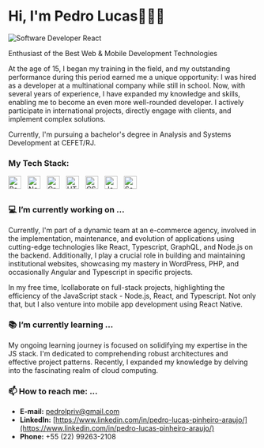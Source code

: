 # Hi, I'm Pedro Lucas👋👨‍💻

![Software Developer React](https://github.com/user-attachments/assets/cca5a722-e377-42f6-8964-b46e4f0465d0)

Enthusiast of the Best Web & Mobile Development Technologies

At the age of 15, I began my training in the field, and my outstanding performance during this period earned me a unique opportunity: I was hired as a developer at a multinational company while still in school. Now, with several years of experience, I have expanded my knowledge and skills, enabling me to become an even more well-rounded developer. I actively participate in international projects, directly engage with clients, and implement complex solutions.

Currently, I'm pursuing a bachelor's degree in Analysis and Systems Development at CEFET/RJ.


### My Tech Stack:

<img align="left" alt="React" width="26px" src="https://cdn.jsdelivr.net/gh/devicons/devicon/icons/react/react-original.svg" style="padding-right:10px;" />
<img align="left" alt="Node.js" width="26px" src="https://cdn.jsdelivr.net/gh/devicons/devicon/icons/nodejs/nodejs-original.svg" style="padding-right:10px;" />
<img align="left" alt="GraphQL" width="26px" src="https://cdn.jsdelivr.net/gh/devicons/devicon/icons/graphql/graphql-plain.svg" style="padding-right:10px;" />
<img align="left" alt="HTML5" width="26px" src="https://cdn.jsdelivr.net/gh/devicons/devicon/icons/html5/html5-original.svg" style="padding-right:10px;" />
<img align="left" alt="CSS3" width="26px" src="https://cdn.jsdelivr.net/gh/devicons/devicon/icons/css3/css3-original.svg" style="padding-right:10px;" />
<img align="left" alt="JavaScript" width="26px" src="https://cdn.jsdelivr.net/gh/devicons/devicon/icons/javascript/javascript-original.svg" style="padding-right:10px;" />
<img align="left" alt="Sass" width="26px" src="https://cdn.jsdelivr.net/gh/devicons/devicon/icons/sass/sass-original.svg" style="padding-right:10px;" />

<br />
<br />

### 💻 I’m currently working on ...

Currently, I'm part of a dynamic team at an e-commerce agency, involved in the implementation, maintenance, and evolution of applications using cutting-edge technologies like React, Typescript, GraphQL, and Node.js on the backend. Additionally, I play a crucial role in building and maintaining institutional websites, showcasing my mastery in WordPress, PHP, and occasionally Angular and Typescript in specific projects.

In my free time, Icollaborate on full-stack projects, highlighting the efficiency of the JavaScript stack - Node.js, React, and Typescript. Not only that, but I also venture into mobile app development using React Native.


### 📚 I’m currently learning ...

My ongoing learning journey is focused on solidifying my expertise in the JS stack. I'm dedicated to comprehending robust architectures and effective project patterns. Recently, I expanded my knowledge by delving into the fascinating realm of cloud computing.


### 📫 How to reach me: ...

- **E-mail:** pedrolpriv@gmail.com
- **LinkedIn:** [https://www.linkedin.com/in/pedro-lucas-pinheiro-araujo/](https://www.linkedin.com/in/pedro-lucas-pinheiro-araujo/)
- **Phone:** +55 (22) 99263-2108

